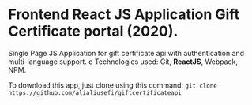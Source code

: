 # Frontend React JS Application Gift Certificate portal (2020).
Single Page JS Application for gift certificate api
with authentication and multi-language support.
o Technologies used: Git, **ReactJS**, Webpack, NPM.

To download this app, just clone using this command:
`git clone https://github.com/alialiusefi/giftcertificateapi` 
